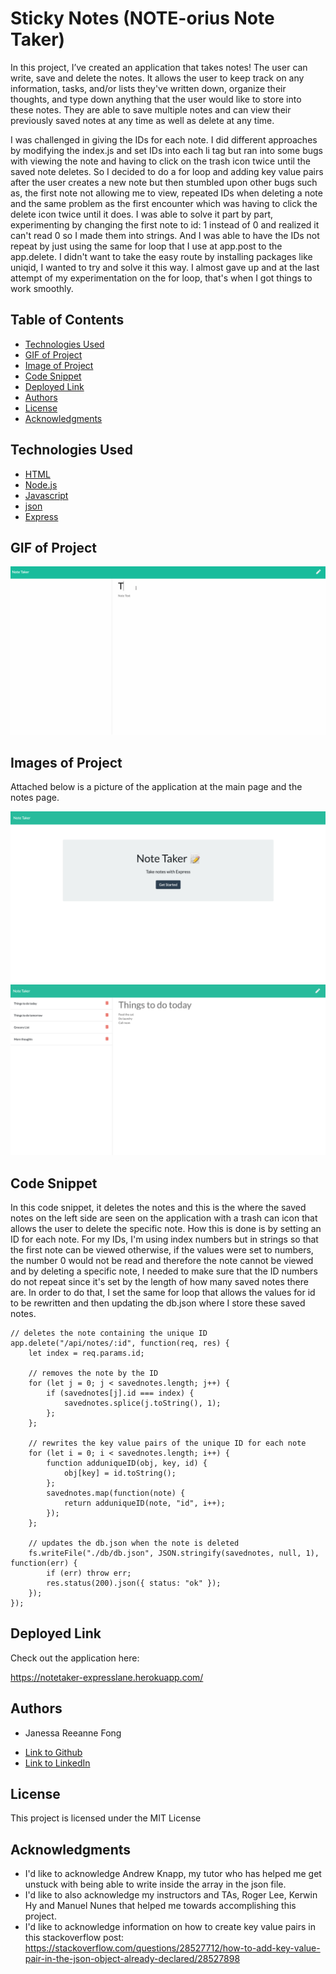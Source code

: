 # Sticky Notes (NOTE-orius Note Taker)

In this project, I’ve created an application that takes notes! The user can write, save and delete the notes. It allows the user to keep track on any information, tasks, and/or lists they've written down, organize their thoughts, and type down anything that the user would like to store into these notes. They are able to save multiple notes and can view their previously saved notes at any time as well as delete at any time.

I was challenged in giving the IDs for each note. I did different approaches by modifying the index.js and set IDs into each li tag but ran into some bugs with viewing the note and having to click on the trash icon twice until the saved note deletes. So I decided to do a for loop and adding key value pairs after the user creates a new note but then stumbled upon other bugs such as, the first note not allowing me to view, repeated IDs when deleting a note and the same problem as the first encounter which was having to click the delete icon twice until it does. I was able to solve it part by part, experimenting by changing the first note to id: 1 instead of 0 and realized it can't read 0 so I made them into strings. And I was able to have the IDs not repeat by just using the same for loop that I use at app.post to the app.delete. I didn't want to take the easy route by installing packages like uniqid, I wanted to try and solve it this way. I almost gave up and at the last attempt of my experimentation on the for loop, that's when I got things to work smoothly. 

## Table of Contents

* [Technologies Used](#technologies-used)
* [GIF of Project](#gif-of-project)
* [Image of Project](#image-of-project)
* [Code Snippet](#code-snippet)
* [Deployed Link](#deployed-link)
* [Authors](#authors)
* [License](#license)
* [Acknowledgments](#acknowledgments)

## Technologies Used

* [HTML](https://developer.mozilla.org/en-US/docs/Web/HTML)
* [Node.js](https://nodejs.org/en/)
* [Javascript](https://developer.mozilla.org/en-US/docs/Web/JavaScript)
* [json](#)
* [Express](https://expressjs.com/)

## GIF of Project

![gif](assets/notetaker.gif)

## Images of Project

Attached below is a picture of the application at the main page and the notes page.

![pic](assets/mainpage.png)
![pic](assets/notespage.png)

## Code Snippet
  
  In this code snippet, it deletes the notes and this is the where the saved notes on the left side are seen on the application with a trash can icon that allows the user to delete the specific note. How this is done is by setting an ID for each note. For my IDs, I'm using index numbers but in strings so that the first note can be viewed otherwise, if the values were set to numbers, the number 0 would not be read and therefore the note cannot be viewed and by deleting a specific note, I needed to make sure that the ID numbers do not repeat since it's set by the length of how many saved notes there are. In order to do that, I set the same for loop that allows the values for id to be rewritten and then updating the db.json where I store these saved notes.

```
// deletes the note containing the unique ID
app.delete("/api/notes/:id", function(req, res) {
    let index = req.params.id;

    // removes the note by the ID 
    for (let j = 0; j < savednotes.length; j++) {
        if (savednotes[j].id === index) {
            savednotes.splice(j.toString(), 1);
        };
    };

    // rewrites the key value pairs of the unique ID for each note
    for (let i = 0; i < savednotes.length; i++) {
        function adduniqueID(obj, key, id) {
            obj[key] = id.toString();
        };
        savednotes.map(function(note) {
            return adduniqueID(note, "id", i++);
        });
    };

    // updates the db.json when the note is deleted 
    fs.writeFile("./db/db.json", JSON.stringify(savednotes, null, 1), function(err) {
        if (err) throw err;
        res.status(200).json({ status: "ok" });
    });
});
```
## Deployed Link

Check out the application here: 

https://notetaker-expresslane.herokuapp.com/

## Authors

* Janessa Reeanne Fong

- [Link to Github](https://github.com/janessaref)
- [Link to LinkedIn](https://www.linkedin.com/in/janessafong)

## License

This project is licensed under the MIT License 

## Acknowledgments

* I'd like to acknowledge Andrew Knapp, my tutor who has helped me get unstuck with being able to write inside the array in the json file.
* I'd like to also acknowledge my instructors and TAs, Roger Lee, Kerwin Hy and Manuel Nunes that helped me towards accomplishing this project.
* I'd like to acknowledge information on how to create key value pairs in this stackoverflow post: https://stackoverflow.com/questions/28527712/how-to-add-key-value-pair-in-the-json-object-already-declared/28527898

